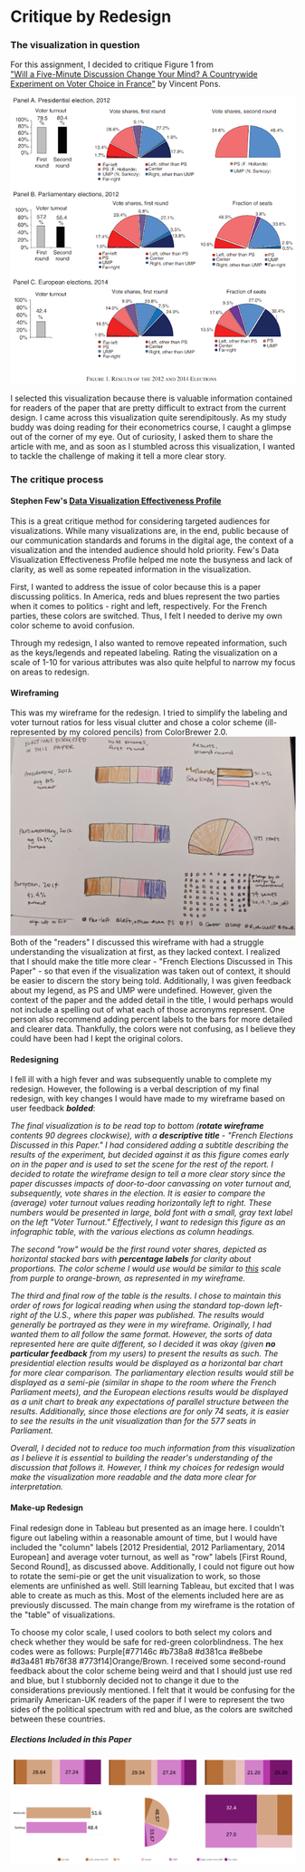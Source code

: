 # Critique by Redesign

### The visualization in question
For this assignment, I decided to critique Figure 1 from  
["Will a Five-Minute Discussion Change Your Mind? A Countrywide Experiment on Voter Choice in France"](https://www.hbs.edu/faculty/Publication%20Files/aer.20160524.compressed_421e1937-b6c3-46de-ab46-03c207264cf6.pdf) by Vincent Pons.

![Figure 1. Results of the 2012 and 2014 Elections](/figure1.png)

I selected this visualization because there is valuable information contained for readers of the paper that are pretty difficult to extract from the current design. I came across this visualization quite serendipitously. As my study buddy was doing reading for their econometrics course, I caught a glimpse out of the corner of my eye. Out of curiosity, I asked them to share the article with me, and as soon as I stumbled across this visualization, I wanted to tackle the challenge of making it tell a more clear story.


### The critique process
#### Stephen Few's [Data Visualization Effectiveness Profile](http://www.perceptualedge.com/articles/visual_business_intelligence/data_visualization_effectiveness_profile.pdf)

This is a great critique method for considering targeted audiences for visualizations. While many visualizations are, in the end, public because of our communication standards and forums in the digital age, the context of a visualization and the intended audience should hold priority. Few's Data Visualization Effectiveness Profile helped me note the busyness and lack of clarity, as well as some repeated information in the visualization. 

First, I wanted to address the issue of color because this is a paper discussing politics. In America, reds and blues represent the two parties when it comes to politics - right and left, respectively. For the French parties, these colors are switched. Thus, I felt I needed to derive my own color scheme to avoid confusion.

Through my redesign, I also wanted to remove repeated information, such as the keys/legends and repeated labeling. Rating the visualization on a scale of 1-10 for various attributes was also quite helpful to narrow my focus on areas to redesign.


#### Wireframing
This was my wireframe for the redesign. I tried to simplify the labeling and voter turnout ratios for less visual clutter and chose a color scheme (ill-represented by my colored pencils) from ColorBrewer 2.0. 
![Redesign Wireframe](/IMG_20191110_220249.jpg)
Both of the "readers" I discussed this wireframe with had a struggle understanding the visualization at first, as they lacked context. I realized that I should make the title more clear - "French Elections Discussed in This Paper" - so that even if the visualization was taken out of context, it should be easier to discern the story being told. Additionally, I was given feedback about my legend, as PS and UMP were undefined. However, given the context of the paper and the added detail in the title, I would perhaps would not include a spelling out of what each of those acronyms represent. One person also recommend adding percent labels to the bars for more detailed and clearer data. Thankfully, the colors were not confusing, as I believe they could have been had I kept the original colors.


#### Redesigning
I fell ill with a high fever and was subsequently unable to complete my redesign. However, the following is a verbal description of my final redesign, with key changes I would have made to my wireframe based on user feedback **_bolded_**:

_The final visualization is to be read top to bottom (**rotate wireframe** contents 90 degrees clockwise), with a **descriptive title** - "French Elections Discussed in this Paper." I had considered adding a subtitle describing the results of the experiment, but decided against it as this figure comes early on in the paper and is used to set the scene for the rest of the report. I decided to rotate the wireframe design to tell a more clear story since the paper discusses impacts of door-to-door canvassing on voter turnout and, subsequently, vote shares in the election. It is easier to compare the (average) voter turnout values reading horizontally left to right. These numbers would be presented in large, bold font with a small, gray text label on the left "Voter Turnout." Effectively, I want to redesign this figure as an infographic table, with the various elections as column headings._

_The second "row" would be the first round voter shares, depicted as horizontal stacked bars with **percentage labels** for clarity about proportions. The color scheme I would use would be similar to [this](http://colorbrewer2.org/?type=diverging&scheme=PuOr&n=7) scale from purple to orange-brown, as represented in my wireframe._

_The third and final row of the table is the results. I chose to maintain this order of rows for logical reading when using the standard top-down left-right of the U.S., where this paper was published. The results would generally be portrayed as they were in my wireframe. Originally, I had wanted them to all follow the same format. However, the sorts of data represented here are quite different, so I decided it was okay (given **no particular feedback** from my users) to present the results as such. The presidential election results would be displayed as a horizontal bar chart for more clear comparison. The parliamentary election results would still be displayed as a semi-pie (similar in shape to the room where the French Parliament meets), and the European elections results would be displayed as a unit chart to break any expectations of parallel structure between the results. Additionally, since those elections are for only 74 seats, it is easier to see the results in the unit visualization than for the 577 seats in Parliament._

_Overall, I decided not to reduce too much information from this visualization as I believe it is essential to building the reader's understanding of the discussion that follows it. However, I think my choices for redesign would make the visualization more readable and the data more clear for interpretation._

#### Make-up Redesign
Final redesign done in Tableau but presented as an image here. I couldn't figure out labeling within a reasonable amount of time, but I would have included the "column" labels [2012 Presidential, 2012 Parliamentary, 2014 European] and average voter turnout, as well as "row" labels [First Round, Second Round], as discussed above. Additionally, I could not figure out how to rotate the semi-pie or get the unit visualization to work, so those elements are unfinished as well. Still learning Tableau, but excited that I was able to create as much as this. Most of the elements included here are as previously discussed. The main change from my wireframe is the rotation of the "table" of visualizations.

To choose my color scale, I used coolors to both select my colors and check whether they would be safe for red-green colorblindness. The hex codes were as follows: Purple[#77146c #b738a8 #d381ca #e8bebe #d3a481 #b76f38 #773f14]Orange/Brown. I received some second-round feedback about the color scheme being weird and that I should just use red and blue, but I stubbornly decided not to change it due to the considerations previously mentioned. I felt that it would be confusing for the primarily American-UK readers of the paper if I were to represent the two sides of the political spectrum with red and blue, as the colors are switched between these countries.
##### Elections Included in this Paper
![redesigned viz](/dash2.png)


